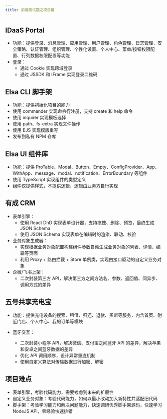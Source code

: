 ```yaml
---
title: 前端面试题之项目篇
---
```


## IDaaS Portal

- 功能：提供登录、消息管理、应用管理、用户管理、角色管理、日志管理、安全策略、认证管理、组织管理、个性化设置、个人中心、菜单/按钮权限配置、行列数据权限配置等功能
- 登录：
  - 通过 Cookie 实现跨域登录
  - 通过 JSSDK 和 IFrame 实现登录二维码

## Elsa CLI 脚手架

- 功能：提供初始化项目的能力
- 使用 commander 实现命令行注册，支持 create 和 help 命令
- 使用 inquirer 实现模板选择
- 使用 path、fs-extra 实现文件操作
- 使用 EJS 实现模版重写
- 发布到私有 NPM 仓库

## Elsa UI 组件库

- 功能：提供 ProTable、Modal、Button、Empty、ConfigProvider、App、WithApp、message、modal、notification、ErrorBoundary 等组件
- 使用 TypeScript 实现组件的类型定义
- 组件仅提供样式，不提供逻辑，逻辑由业务方自行实现

## 有成 CRM

- 表单引擎：
  - 使用 React DnD 实现表单设计器，支持拖拽、删除、预览，最终生成 JSON Schema
  - 使用 JSON Schema 实现表单在编辑时的渲染、联动、校验
- 业务对象生成器：
  - 实现根据业务对象配置构建组件参数自动生成业务对象的列表、详情、编辑等页面
  - 利用 Proxy + 路由拦截 + Store 单例类，实现由接口驱动的自定义业务对象
- 企微/飞书上架：
  - 二次封装第三方 API，解决第三方之间方法名、参数、返回值、同异步、调用方式的差异

## 五号共享充电宝

- 功能：提供充电设备的搜索、租借、归还、退款、买断等服务，内含首页、附近门店、个人中心、我的订单等模块

- 蓝牙交互：
  - 二次封装小程序 API，解决微信、支付宝之间蓝牙 API 的差异，解决苹果和安卓之间蓝牙数据的差异
  - 优化 API 调用顺序，设计异常重连机制
  - 使用自定义算法对传输数据进行加密、解密

## 项目难点

- 表单引擎，考验代码能力，需要考虑到未来的扩展性
- 自定义业务对象：考验代码能力，如何以最小改动加入新特性并适配旧代码
- 脚手架：考验学习能力和解决问题能力，快速调研优秀脚手架源码，快速学习 NodeJS API，零经验快速排错
